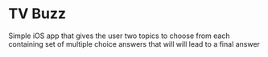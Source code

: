# TV Buzz
Simple iOS app that gives the user two topics to choose from each containing set of multiple choice answers that will will lead to a final answer
